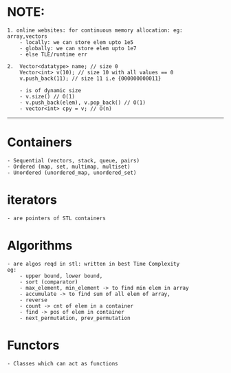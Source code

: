 # NOTE: 
    1. online websites: for continuous memory allocation: eg: array,vectors 
        - locally: we can store elem upto 1e5
        - globally: we can store elem upto 1e7 
        - else TLE/runtime err

    2.  Vector<datatype> name; // size 0
        Vector<int> v(10); // size 10 with all values == 0
        v.push_back(11); // size 11 i.e {000000000011}

        - is of dynamic size
        - v.size() // O(1)
        - v.push_back(elem), v.pop_back() // O(1)
        - vector<int> cpy = v; // O(n)















--------------------------------------------------------------------------------
# Containers 
    - Sequential (vectors, stack, queue, pairs)
    - Ordered (map, set, multimap, multiset)
    - Unordered (unordered_map, unordered_set)

# iterators
    - are pointers of STL containers

# Algorithms
    - are algos reqd in stl: written in best Time Complexity
    eg:
        - upper bound, lower bound, 
        - sort (comparator)
        - max_element, min_element -> to find min elem in array 
        - accumulate -> to find sum of all elem of array, 
        - reverse
        - count -> cnt of elem in a container
        - find -> pos of elem in container
        - next_permutation, prev_permutation

# Functors
    - Classes which can act as functions